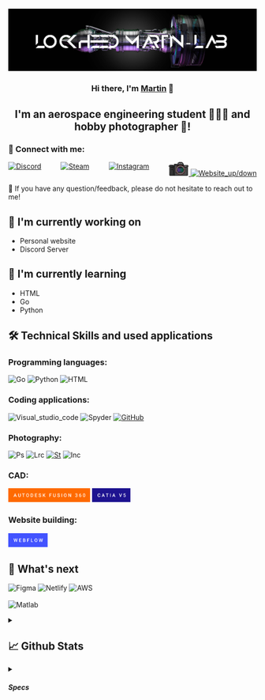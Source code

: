 
<p align="center">
  <a href="https://github.com/LockheedMartin-lab" target="_blank" rel="noreferrer"><img src="https://github.com/LockheedMartin-lab/LockheedMartin-lab/blob/main/other/Banner.jpg?raw=true" alt="my banner"></a>
</p>

<h3 align="center">
Hi there, I'm <a href="https://github.com/LockheedMartin-lab" target="_blank" rel="noreferrer"> Martin</a> 👋
</h3>

<h2 align="center">
I'm an aerospace engineering student 🧑🏻‍💻 and hobby photographer 📸!
</h2> 

<!--
I love learning and trying out new things (like this :P ) so if you go into my repositories and some codes don't look like they usually do, don't be surprised (they'll still work though). 
-->
### 🤝 Connect with me:

<div style="display: flex; justify-content: space-between; max-width: 800px; margin: 0 auto;">
  <a href="https://discord.com/users/784957872139796481/">
    <img src="https://img.shields.io/badge/Discord-7289DA?style=for-the-badge&logo=discord&logoColor=white" alt="Discord" style="height: 28px">
    </a> </br>
  <a href="https://steamcommunity.com/id/weezey/">
    <img src="https://img.shields.io/badge/Steam-000000?style=for-the-badge&logo=steam&logoColor=white" alt="Steam" style="height: 28px">
    </a></br>
  <a href="https://instagram.com/national_pictur3s/">
    <img src="https://img.shields.io/badge/Instagram-E4405F?style=for-the-badge&logo=instagram&logoColor=white" alt="Instagram" style="height: 28px">
    </a></br>
  <a href="https://lockheed-martin-6974fddcb-a5f5f792c86e8.webflow.io/contact">
    <img src="https://github.com/LockheedMartin-lab/LockheedMartin-lab/blob/main/other/a7_sony_camera.png?raw=true" alt="Website" style="height: 28px">
    <img src="https://img.shields.io/website-up-down-green-red/http/lockheed-martin-6974fddcb-a5f5f792c86e8.webflow.io" alt="Website_up/down" style="height: 20px">
    </a>
  </div>

💬 If you have any question/feedback, please do not hesitate to reach out to me!

## 🔭 I'm currently working on

- Personal website
- Discord Server

## 🌱 I'm currently learning

- HTML
- Go
- Python

## 🛠️ Technical Skills and used applications  

  ### Programming languages:   
  ![Go](https://img.shields.io/badge/Go-0bacd8.svg?style=for-the-badge&logo=Go&logoColor=white)
  ![Python](https://img.shields.io/badge/Python-3776AB?style=for-the-badge&logo=python&logoColor=white) 
  ![HTML](https://img.shields.io/badge/HTML-239120?style=for-the-badge&logo=html5&logoColor=white) 

  ### Coding applications:
  ![Visual_studio_code](https://img.shields.io/badge/Visual_Studio_Code-0078D4?style=for-the-badge&logo=visual%20studio%20code&logoColor=white)
  ![Spyder](https://img.shields.io/badge/Spyder%20Ide-FF0000?style=for-the-badge&logo=spyder%20ide&logoColor=white)
  [![GitHub](https://img.shields.io/badge/github-%23121011.svg?style=for-the-badge&logo=github&logoColor=white)](https://github.com/LockheedMartin-lab)  

  ### Photography:
  ![Ps](https://img.shields.io/badge/Adobe%20Photoshop-31A8FF?style=for-the-badge&logo=Adobe%20Photoshop&logoColor=black)
  ![Lrc](https://img.shields.io/badge/Adobe%20Lightroom%20Classic-31A8FF?style=for-the-badge&logo=Adobe%20Lightroom%20Classic&logoColor=white)
  [![St](https://img.shields.io/badge/Adobe_Stock-%23000000.svg?style=for-the-badge&logo=StockAdobe&logoColor=#00C7B7)](https://stock.adobe.com/de/contributor/210538923/lockheedmartin?load_type=author&prev_url=detail)
  ![Inc](https://img.shields.io/badge/Inkscape-000000?style=for-the-badge&logo=Inkscape&logoColor=white)  

  ### CAD:
  <img src="https://raw.githubusercontent.com/LockheedMartin-lab/LockheedMartin-lab/5d0959f3d436888462699680f65d806ab73568fd/other/autodesk-fusion-360.svg" alt="Personal website" height="28px"/></a>
  <img src="https://raw.githubusercontent.com/LockheedMartin-lab/LockheedMartin-lab/5d0959f3d436888462699680f65d806ab73568fd/other/catia-v5.svg" alt="Personal website" height="28px"/></a>

  ### Website building:  
  <a href="https://lockheed-martin-6974fddcb-a5f5f792c86e8.webflow.io/"><img src="https://raw.githubusercontent.com/LockheedMartin-lab/LockheedMartin-lab/5d0959f3d436888462699680f65d806ab73568fd/other/webflow.svg" alt="Personal website" height="28px"/></a>


## 🚀 What's next
![Figma](https://img.shields.io/badge/figma-%23F24E1E.svg?style=for-the-badge&logo=figma&logoColor=white)
![Netlify](https://img.shields.io/badge/netlify-%23000000.svg?style=for-the-badge&logo=netlify&logoColor=#00C7B7)
![AWS](https://img.shields.io/badge/Amazon_AWS-232F3E?style=for-the-badge&logo=amazon-aws&logoColor=white) </br> </br>
![Matlab](https://img.shields.io/badge/Matlab-ea760d.svg?style=for-the-badge&logo=Matlab&logoColor=white)

<details>
  <summary><h2>📈 Github Stats</h2></summary>  

[![LockheedMartin-lab's github stats](https://github-readme-stats.vercel.app/api?username=LockheedMartin-lab)](https://github.com/LockheedMartin-lab)  
![Gitstat](https://badgen.net/github/last-commit/LockheedMartin-lab/LockheedMartin-lab)  
[![Top Langs](https://github-readme-stats.vercel.app/api/top-langs/?username=LockheedMartin-lab&layout=compact)](https://github.com/LockheedMartin-lab)
</details>

<details>
  <summary><h5>Specs</h5></summary>  

  ### 💻 Laptop:  
  ![OS](https://img.shields.io/badge/mac%20os-000000?style=for-the-badge&logo=apple&logoColor=white)
  ![Test](https://img.shields.io/badge/Apple-MacBook_Air_2020-999999?style=for-the-badge&logo=apple&logoColor=white)

  ### 🖥️ PC:  
  ![OS](https://img.shields.io/badge/Windows-0078D6?style=for-the-badge&logo=windows&logoColor=white)
  ![CPU](https://img.shields.io/badge/AMD-Ryzen_7_1800X-ED1C24?style=for-the-badge&logo=amd&logoColor=white)
  ![GPU](https://img.shields.io/badge/NVIDIA-RTX_3080-76B900?style=for-the-badge&logo=nvidia&logoColor=white)

  ### 📷 Photography:  
  ![Cam](https://img.shields.io/badge/Camera-Alpha_R7III-e94e0a?style=for-the-badge&logo=sony&logoColor=white) </br>
  ![Lense1](https://img.shields.io/badge/Lens-24/105G_f4-e94e0a?style=for-the-badge&logo=sony&logoColor=white)
  ![Lense2](https://img.shields.io/badge/Lens-200/600G_F5.6/6.3-e94e0a?style=for-the-badge&logo=sony&logoColor=white)
  ![Lense3](https://img.shields.io/badge/Lens-90G_f2.8-e94e0a?style=for-the-badge&logo=sony&logoColor=white) </br>
  ![Drone](https://img.shields.io/badge/Drone-DJI_Mavic_3_pro-6a6d69?style=for-the-badge&logo=dji&logoColor=white)
</details>
